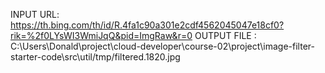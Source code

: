 INPUT URL:       https://th.bing.com/th/id/R.4fa1c90a301e2cdf4562045047e18cf0?rik=%2f0LYsWI3WmiJqQ&pid=ImgRaw&r=0
OUTPUT FILE :  C:\Users\Donald\project\cloud-developer\course-02\project\image-filter-starter-code\src\util/tmp/filtered.1820.jpg